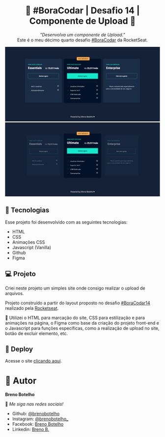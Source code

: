 <h1 align="center"> 👾 #BoraCodar | Desafio 14 | Componente de Upload 👾 </h1>

<p align="center">
    <i> "Desenvolva um componente de Upload." </i> 
    <br> Este é o meu décimo quarto desafio <a href="https://boracodar.dev/">#BoraCodar</a> da RocketSeat.
</p>

![..](./print15.PNG) ![..](./print151.PNG)

## 🚀 Tecnologias

Esse projeto foi desenvolvido com as seguintes tecnologias:

- HTML
- CSS
- Animações CSS
- Javascript (Vanilla)
- Github
- Figma

## 💻 Projeto

Criei neste projeto um simples site onde consigo realizar o upload de arquivos. <br>

Projeto construído a partir do layout proposto no desafio [#BoraCodar14](https://www.figma.com/community/file/1225440656930547927/%23boraCodar---Desafio-14) realizado pela [Rocketseat](https://rocketseat.com.br). <br>

📌 Utilizei o HTML para marcação do site, CSS para estilização e para animações na página, o Figma como base da criação do projeto front-end e o Javascript para funções específicas, como a realização de upload no site, botão de excluir elemento, etc.


## 📑 Deploy

Acesse o site [clicando aqui](https://brenobotelho.github.io/boracodar/desafio14/).

# 👤 Autor

**Breno Botelho**

👾 _Me siga nas redes sociais!_

- Github: [@brenobotelho](https://github.com/brenobotelho)
- Instagram: [@brenobotelho_](https://instagram.com/@brenobotelho_)
- Facebook: [Breno Botelho](https://facebook.com/BrenooBotelho)
- Linkedin: [Breno B.](https://br.linkedin.com/in/breno-botelho?trk=public_profile_browsemap)
